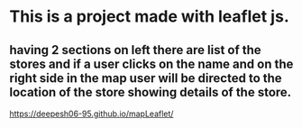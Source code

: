 # This is a project made with leaflet js. 
## having 2 sections on left there are list of the stores and if a user clicks on the name and on the right side in the map user will be directed to the location of the store showing details of the store.

https://deepesh06-95.github.io/mapLeaflet/
